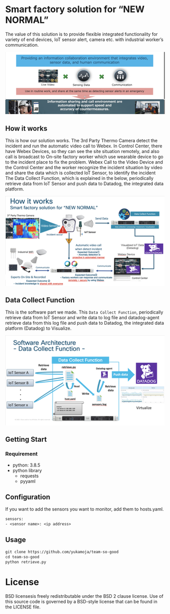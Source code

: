 # Smart factory solution for “NEW NORMAL”
The value of this solution is to provide flexible integrated functionality for variety of end devices, IoT sensor alert, camera etc. with industrial worker’s communication.

![overview](docs/overview.png)


## How it works

This is how our solution works.
The 3rd Party Thermo Camera detect the incident and run the automatic video call to Webex. In Control Center, there have Webex Devices, so they can see the site situation remotely, and also call is broadcast to On-site factory worker which use wearable device to go to the incident place to fix the problem.
Webex Call to the Video Device and the Control Center and the worker recognize the incident situation by video and share the data which is collected IoT Sensor, to identify the incident The Data Collect Function, which is explained in the below, periodically retrieve data from IoT Sensor and push data to Datadog, the integrated data platform.

![how-it-works](docs/how-it-works.png)


## Data Collect Function
This is the software part we made.
This `Data Collect Function`, periodically retrieve data from IoT Sensor and write data to log file and datadog-agent retrieve data from this log file and push data to Datadog, the integrated data platform (Datadog) to Visualize.

![function](docs/function_architecture.png)


## Getting Start

### Requirement
- python: 3.8.5
- python library
  - requests
  - pyyaml

## Configuration
If you want to add the sensors you want to monitor, add them to hosts.yaml.

```
sensors:
- <sensor name>: <ip address>
```

## Usage
```
git clone https://github.com/yukamoja/team-so-good
cd team-so-good
python retrieve.py
```

# License
BSD licensesis freely redistributable under the BSD 2 clause license. Use of this source code is governed by a BSD-style license that can be found in the LICENSE file.